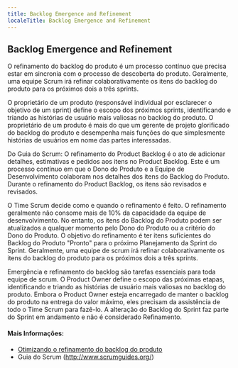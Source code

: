```yaml
---
title: Backlog Emergence and Refinement
localeTitle: Backlog Emergence and Refinement
---
```

## Backlog Emergence and Refinement

O refinamento do backlog do produto é um processo contínuo que precisa estar em sincronia com o processo de descoberta do produto. Geralmente, uma equipe Scrum irá refinar colaborativamente os itens do backlog do produto para os próximos dois a três sprints.

O proprietário de um produto (responsável individual por esclarecer o objetivo de um sprint) define o escopo dos próximos sprints, identificando e triando as histórias de usuário mais valiosas no backlog do produto. O proprietário de um produto é mais do que um gerente de projeto glorificado do backlog do produto e desempenha mais funções do que simplesmente histórias de usuários em nome das partes interessadas.

Do Guia do Scrum: O refinamento do Product Backlog é o ato de adicionar detalhes, estimativas e pedidos aos itens no Product Backlog. Este é um processo contínuo em que o Dono do Produto e a Equipe de Desenvolvimento colaboram nos detalhes dos itens do Backlog do Produto. Durante o refinamento do Product Backlog, os itens são revisados ​​e revisados.

O Time Scrum decide como e quando o refinamento é feito. O refinamento geralmente não consome mais de 10% da capacidade da equipe de desenvolvimento. No entanto, os itens do Backlog do Produto podem ser atualizados a qualquer momento pelo Dono do Produto ou a critério do Dono do Produto. O objetivo do refinamento é ter itens suficientes do Backlog do Produto "Pronto" para o próximo Planejamento da Sprint do Sprint. Geralmente, uma equipe de scrum irá refinar colaborativamente os itens do backlog do produto para os próximos dois a três sprints.

Emergência e refinamento do backlog são tarefas essenciais para toda equipe de scrum. O Product Owner define o escopo das próximas etapas, identificando e triando as histórias de usuário mais valiosas no backlog do produto. Embora o Product Owner esteja encarregado de manter o backlog do produto na entrega do valor máximo, eles precisam da assistência de todo o Time Scrum para fazê-lo. A alteração do Backlog do Sprint faz parte do Sprint em andamento e não é considerado Refinamento.

#### Mais Informações:

*   [Otimizando o refinamento do backlog do produto](https://www.scrum.org/resources/blog/optimizing-product-backlog-refinement)
*   Guia do Scrum (http://www.scrumguides.org/)